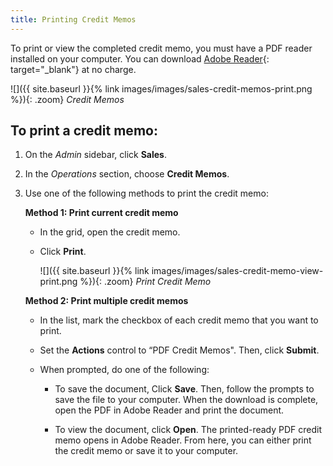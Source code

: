 ```yaml
---
title: Printing Credit Memos
---
```


To print or view the completed credit memo, you must have a PDF reader installed on your computer. You can download [Adobe Reader][1]{: target="_blank"} at no charge.

![]({{ site.baseurl }}{% link images/images/sales-credit-memos-print.png %}){: .zoom}
_Credit Memos_

## To print a credit memo:

1. On the _Admin_ sidebar, click **Sales**.

1. In the _Operations_ section, choose **Credit Memos**.

1. Use one of the following methods to print the credit memo:

   **Method 1: Print current credit memo**

   - In the grid, open the credit memo.

   - Click **Print**.

       ![]({{ site.baseurl }}{% link images/images/sales-credit-memo-view-print.png %}){: .zoom}
       _Print Credit Memo_

   **Method 2: Print multiple credit memos**

   - In the list, mark the checkbox of each credit memo that you want to print.

   - Set the **Actions** control to “PDF Credit Memos". Then, click **Submit**.

   - When prompted, do one of the following:

       - To save the document, Click **Save**. Then, follow the prompts to save the file to your computer. When the download is complete, open the PDF in Adobe Reader and print the document.

       - To view the document, click **Open**. The printed-ready PDF credit memo opens in Adobe Reader. From here, you can either print the credit memo or save it to your computer.

[1]: http://www.adobe.com/products/reader.html "Get Adobe Reader"
